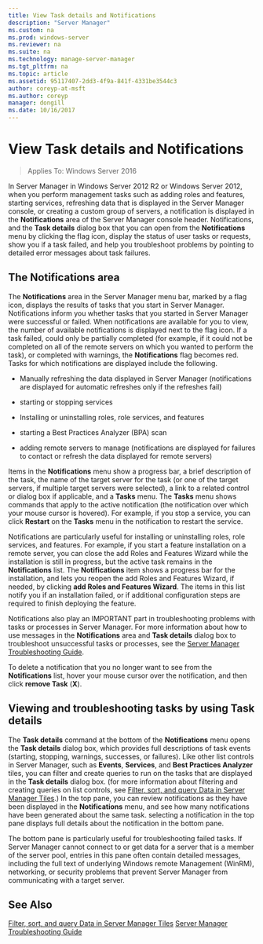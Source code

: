 ```yaml
---
title: View Task details and Notifications
description: "Server Manager"
ms.custom: na
ms.prod: windows-server
ms.reviewer: na
ms.suite: na
ms.technology: manage-server-manager
ms.tgt_pltfrm: na
ms.topic: article
ms.assetid: 95117407-2dd3-4f9a-841f-4331be3544c3
author: coreyp-at-msft
ms.author: coreyp
manager: dongill
ms.date: 10/16/2017
---
```

# View Task details and Notifications

>Applies To: Windows Server 2016

In Server Manager in Windows Server 2012 R2 or Windows Server 2012, when you perform management tasks such as adding roles and features, starting services, refreshing data that is displayed in the Server Manager console, or creating a custom group of servers, a notification is displayed in the **Notifications** area of the Server Manager console header. Notifications, and the **Task details** dialog box that you can open from the **Notifications** menu by clicking the flag icon, display the status of user tasks or requests, show you if a task failed, and help you troubleshoot problems by pointing to detailed error messages about task failures.

## The Notifications area
The **Notifications** area in the Server Manager menu bar, marked by a flag icon, displays the results of tasks that you start in Server Manager. Notifications inform you whether tasks that you started in Server Manager were successful or failed. When notifications are available for you to view, the number of available notifications is displayed next to the flag icon. If a task failed, could only be partially completed (for example, if it could not be completed on all of the remote servers on which you wanted to perform the task), or completed with warnings, the **Notifications** flag becomes red. Tasks for which notifications are displayed include the following.

-   Manually refreshing the data displayed in Server Manager (notifications are displayed for automatic refreshes only if the refreshes fail)

-   starting or stopping services

-   Installing or uninstalling roles, role services, and features

-   starting a Best Practices Analyzer (BPA) scan

-   adding remote servers to manage (notifications are displayed for failures to contact or refresh the data displayed for remote servers)

Items in the **Notifications** menu show a progress bar, a brief description of the task, the name of the target server for the task (or one of the target servers, if multiple target servers were selected), a link to a related control or dialog box if applicable, and a **Tasks** menu. The **Tasks** menu shows commands that apply to the active notification (the notification over which your mouse cursor is hovered). For example, if you stop a service, you can click **Restart** on the **Tasks** menu in the notification to restart the service.

Notifications are particularly useful for installing or uninstalling roles, role services, and features. For example, if you start a feature installation on a remote server, you can close the add Roles and Features Wizard while the installation is still in progress, but the active task remains in the **Notifications** list. The **Notifications** item shows a progress bar for the installation, and lets you reopen the add Roles and Features Wizard, if needed, by clicking **add Roles and Features Wizard**. The items in this list notify you if an installation failed, or if additional configuration steps are required to finish deploying the feature.

Notifications also play an IMPORTANT part in troubleshooting problems with tasks or processes in Server Manager. For more information about how to use messages in the **Notifications** area and **Task details** dialog box to troubleshoot unsuccessful tasks or processes, see the [Server Manager Troubleshooting Guide](https://social.technet.microsoft.com/wiki/contents/articles/13443.windows-server-2012-server-manager-troubleshooting-guide-part-i-overview.aspx).

To delete a notification that you no longer want to see from the **Notifications** list, hover your mouse cursor over the notification, and then click **remove Task** (**X**).

## Viewing and troubleshooting tasks by using Task details
The **Task details** command at the bottom of the **Notifications** menu opens the **Task details** dialog box, which provides full descriptions of task events (starting, stopping, warnings, successes, or failures). Like other list controls in Server Manager, such as **Events**, **Services**, and **Best Practices Analyzer** tiles, you can filter and create queries to run on the tasks that are displayed in the **Task details** dialog box. (for more information about filtering and creating queries on list controls, see [Filter, sort, and query Data in Server Manager Tiles](filter-sort-and-query-data-in-server-manager-tiles.md).) In the top pane, you can review notifications as they have been displayed in the **Notifications** menu, and see how many notifications have been generated about the same task. selecting a notification in the top pane displays full details about the notification in the bottom pane.

The bottom pane is particularly useful for troubleshooting failed tasks. If Server Manager cannot connect to or get data for a server that is a member of the server pool, entries in this pane often contain detailed messages, including the full text of underlying Windows remote Management (WinRM), networking, or security problems that prevent Server Manager from communicating with a target server.

## See Also
[Filter, sort, and query Data in Server Manager Tiles](filter-sort-and-query-data-in-server-manager-tiles.md)
[Server Manager Troubleshooting Guide](https://social.technet.microsoft.com/wiki/contents/articles/13443.windows-server-2012-server-manager-troubleshooting-guide-part-i-overview.aspx)
